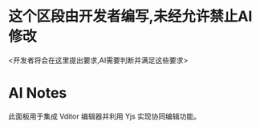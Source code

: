 # 这个区段由开发者编写,未经允许禁止AI修改
<开发者将会在这里提出要求,AI需要判断并满足这些要求>

# AI Notes
此面板用于集成 Vditor 编辑器并利用 Yjs 实现协同编辑功能。 